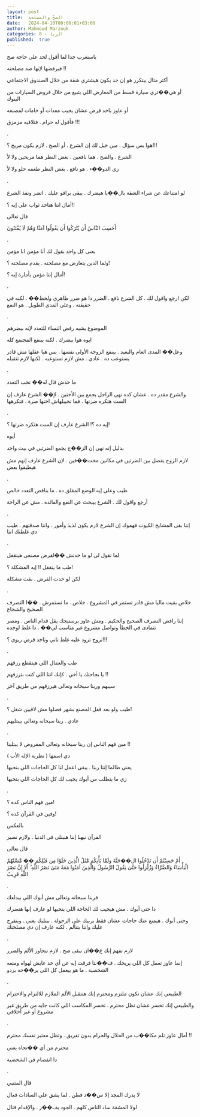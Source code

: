 ```yaml
---
layout: post
title:  الصحّ والمصلحة
date:   2024-04-10T00:00:01+03:00
author: Mahmoud Marzouk
categories: 8 - الربا
published:  true
---
```

باستغرب جدا لما أقول لحد على حاجة صح

فيرفضها لإنها ضد مصلحته !!

أكتر مثال بيتكرر هو إن حد يكون هيشتري شقة من خلال الصندوق
الاجتماعي

أو هي��تري سيارة قسط من المعارض اللي بتبيع من خلال قروض السيارات من
البنوك

أو عاوز ياخد قرض عشان يجيب معدات أو خامات لمصنعه

فأقول له حرام . فتلاقيه مزمزق !!!

.

هوا بس سؤال . مين خيل لك إن الشرع . أو الصح . لازم يكون مريح
؟!!!

الشرع . والصح . هما نافعين . بغض النظر هما مريحين ولا لأ

زي الدو��ء . هو نافع . بغض النظر طعمه حلو ولا لأ

.

لو امتناعك عن شراء الشقة بال��با هيضرك . يبقى برافو عليك . اتضر ونفذ
الشرع

أمال انتا هتاخد ثواب على إيه ؟!!

قال تعالى

أَحَسِبَ النَّاسُ أَن يُتْرَكُوا أَن يَقُولُوا آمَنَّا وَهُمْ لَا يُفْتَنُونَ

.

يعني كل واحد يقول لك أنا مؤمن انا مؤمن

ولما الدين يتعارض مع مصلحته . يقدم مصلحته ؟!

أمال إنتا مؤمن بأمارة إيه ؟!

.

لكن ارجع واقول لك . كل الشرع نافع . الضرر دا هو ضرر ظاهري ولحظ�� . لكنه
في حقيقته . وعلى المدى الطويل . هو النفع

.

الموضوع يشبه رفض النساء للتعدد لإنه بيضرهم

ايوه هوا بيضرك . لكنه بينفع المجتمع كله

وعل�� المدى العام والبعيد . بينفع الزوجة الأولى نفسها . بس هيا عقلها مش
قادر يستوعب ده . عادي . مش لازم تستوعبه . لكنها لازم تتقبله

.

ما حدش قال له�� تحب التعدد

والشرع مقدر ده . عشان كده نهى الراجل يجمع بين الأختين . لإ�� الشرع عارف
إن الست هتكره ضرتها . فما تجيبلهاش اختها ضرة . فتكرهها

.

إيه ده ؟! الشرع عارف إن الست هتكره ضرتها ؟!

أيوه

بدليل إنه نهى إن الز��ج يجمع الضرتين في بيت واحد

لازم الزوج يفصل بين الضرتين في مكانين مخت��فين . لإن الشرع عارف إنهم مش
هيطيقوا بعض

.

طيب وعلى إيه الوضع المقلق ده . ما بناقص التعدد خالص

أرجع واقول لك . الشرع بيبحث عن النفع والفائدة . مش عن
الراحة

.

إنتا بقى المشايخ الكيوت فهموك إن الشرع لازم يكون لذيذ وأمور . وانتا
صدقتهم . طيب دي غلطتك انتا

.

لما تقول لي لو ما خدتش ��لقرض مصنعي هيتقفل

طب ما يتقفل !! إيه المشكلة ؟!

لكن لو خدت القرض . بقت مشكلة

.

خلاص بقيت ماليا مش قادر تستمر في المشروع . خلاص . ما تستمرش . ��ا التصرف
الصحيح والشجاع

إنتا رافض التصرف الصحيح والحكيم . ومش عاوز برستيجك يقل قدام الناس .
ومصر تتمادى في الخطأ وتواصل مشروع غير مناسب لي�� . دا غلط
لوحده

تروح تزود عليه غلط تاني وتاخد قرض ربوي ؟!!!

.

طب والعمال اللي هيتقطع رزقهم

يا بجاحتك يا أخي . كإنك انتا اللي كنت بترزقهم !!

سيبهم وربنا سبحانه وتعالى هيرزقهم من طريق آخر

.

طيب ولو بعد قفل المصنع بشهر فضلوا مش لاقيين شغل ؟!

عادي . ربنا سبحانه وتعالى بيبتليهم

.

مين فهم الناس إن ربنا سبحانه وتعالى المفروض لا يبتلينا !!

دي اسمها ( نظرية الإله الأب )

يعني طالما إنتا ربنا . يبقى اعمل لنا كل الحاجات اللي بنحبها

زي ما بتطلب من أبوك يجيب لك كل الحاجات اللي بتحبها

.

مين فهم الناس كده ؟!

وفين في القرآن كده ؟!

بالعكس

القرآن نبهنا إننا هنبتلى في الدنيا . ولازم نصبر

قال تعالى

أَمْ حَسِبْتُمْ أَن تَدْخُلُوا ال��جَنَّةَ وَلَمَّا يَأْتِكُم مَّثَلُ الَّذِينَ خَلَوْا مِن قَبْلِكُم �� مَّسَّتْهُمُ
الْبَأْسَاءُ وَالضَّرَّاءُ وَزُلْزِلُوا حَتَّىٰ يَقُولَ الرَّسُولُ وَالَّذِينَ آمَنُوا مَعَهُ مَتَىٰ نَصْرُ اللَّهِ ۗ
أَلَا إِنَّ نَصْرَ اللَّهِ قَرِيبٌ

.

فربنا سبحانه وتعالى مش أبوك اللي بيدلعك

دا حتى أبوك . مش هيجيب لك الحاجة اللي بتحبها لو عارف إنها
هتضرك

وحتى أبوك . هيمنع عنك حاجات عشان فقط يربيك على الرجولة . يبتليك يعني .
ويتفرج عليك وانتا بتتألم . لكنه عارف إن دي مصلحتك

.

لازم تفهم إنك ع��ان تبقى صح . لازم تتجاوز الألم والضرر

إنما عاوز تعمل كل اللي يريحك . ف��نتا فرقت إيه عن أي حد عايش لهواه ومتعه
الشخصية . ما هو بيعمل كل اللي ير��حه بردو

.

الطبيعي إنك عشان تكون ملتزم ومحترم إنك هتتقبل الألم الملازم للالتزام
والاحترام

والطبيعي إنك تخسر عشان تظل محترم . تخسر المكاسب اللي كانت جايه من طريق
غير مشروع أو غير أخلاقي

.

أمال عاوز تلم مكا��ب من الحلال والحرام بدون تفريق . وتظل معتبر نفسك
محترم !!

محترم من أي ��تجاه يعني

دا انفصام في الشخصية

.

قال المتنبي

لا يدرك المجد إلا س��د فطن . لما يشق على السادات فعال

لولا المشقة ساد الناس كلهم . الجود يف��ر . والإقدام قتال
